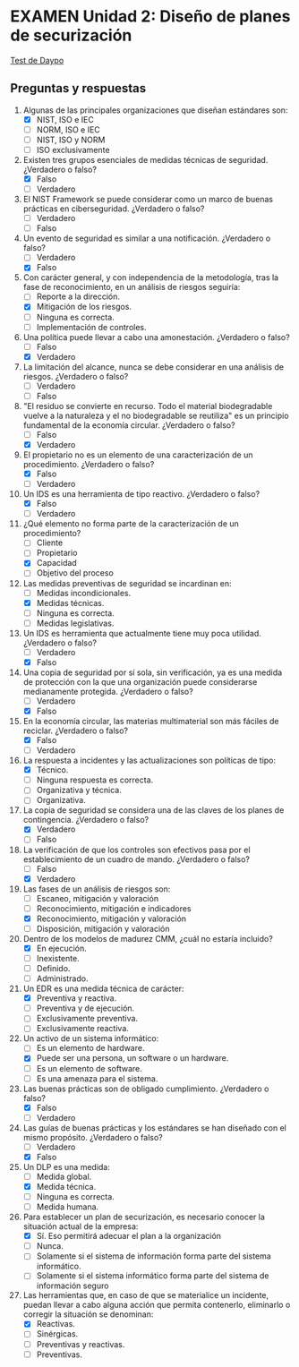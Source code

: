 # EXAMEN Unidad 2: Diseño de planes de securización

[Test de Daypo](https://www.daypo.com/br-2.html)

## Preguntas y respuestas

1. Algunas de las principales organizaciones que diseñan estándares son:
	- [x] NIST, ISO e IEC
	- [ ] NORM, ISO e IEC
	- [ ] NIST, ISO y NORM
	- [ ] ISO exclusivamente

2. Existen tres grupos esenciales de medidas técnicas de seguridad. ¿Verdadero o falso?
	- [x] Falso
	- [ ] Verdadero

3. El NIST Framework se puede considerar como un marco de buenas prácticas en ciberseguridad. ¿Verdadero o falso?
	- [ ] Verdadero
	- [ ] Falso 

4. Un evento de seguridad es similar a una notificación. ¿Verdadero o falso?
	- [ ] Verdadero
	- [x] Falso

5. Con carácter general, y con independencia de la metodología, tras la fase de reconocimiento, en un análisis de riesgos seguiría:
	- [ ] Reporte a la dirección.
	- [x] Mitigación de los riesgos.
	- [ ] Ninguna es correcta.
	- [ ] Implementación de controles.

6. Una política puede llevar a cabo una amonestación. ¿Verdadero o falso?
	- [ ] Falso
	- [x] Verdadero

7. La limitación del alcance, nunca se debe considerar en una análisis de riesgos. ¿Verdadero o falso?
	- [ ] Verdadero
	- [ ] Falso

8. "El residuo se convierte en recurso. Todo el material biodegradable vuelve a la naturaleza y el no biodegradable se reutiliza" es un principio fundamental de la economía circular. ¿Verdadero o falso?
	- [ ] Falso
	- [x] Verdadero

9. El propietario no es un elemento de una caracterización de un procedimiento. ¿Verdadero o falso?
	- [x] Falso
	- [ ] Verdadero

10. Un IDS es una herramienta de tipo reactivo. ¿Verdadero o falso?
	- [x] Falso
	- [ ] Verdadero

11. ¿Qué elemento no forma parte de la caracterización de un procedimiento?
	- [ ] Cliente
	- [ ] Propietario
	- [x] Capacidad
	- [ ] Objetivo del proceso

12. Las medidas preventivas de seguridad se incardinan en:
	- [ ] Medidas incondicionales.
	- [x] Medidas técnicas.
	- [ ] Ninguna es correcta.
	- [ ] Medidas legislativas.

13. Un IDS es herramienta que actualmente tiene muy poca utilidad. ¿Verdadero o falso?
	- [ ] Verdadero
	- [x] Falso

14. Una copia de seguridad por sí sola, sin verificación, ya es una medida de protección con la que una organización puede considerarse medianamente protegida. ¿Verdadero o falso?
	- [ ] Verdadero
	- [x] Falso

15. En la economía circular, las materias multimaterial son más fáciles de reciclar. ¿Verdadero o falso?
	- [x] Falso
	- [ ] Verdadero

16. La respuesta a incidentes y las actualizaciones son políticas de tipo:
	- [x] Técnico.
	- [ ] Ninguna respuesta es correcta.
	- [ ] Organizativa y técnica.
	- [ ] Organizativa.

17. La copia de seguridad se considera una de las claves de los planes de contingencia. ¿Verdadero o falso?
	- [x] Verdadero
	- [ ] Falso

18. La verificación de que los controles son efectivos pasa por el establecimiento de un cuadro de mando. ¿Verdadero o falso?
	- [ ] Falso
	- [x] Verdadero

19. Las fases de un análisis de riesgos son:
	- [ ] Escaneo, mitigación y valoración
	- [ ] Reconocimiento, mitigación e indicadores
	- [x] Reconocimiento, mitigación y valoración
	- [ ] Disposición, mitigación y valoración

20. Dentro de los modelos de madurez CMM, ¿cuál no estaría incluido?
	- [x] En ejecución.
	- [ ] Inexistente.
	- [ ] Definido.
	- [ ] Administrado.

21. Un EDR es una medida técnica de carácter:
	- [x] Preventiva y reactiva.
	- [ ] Preventiva y de ejecución.
	- [ ] Exclusivamente preventiva.
	- [ ] Exclusivamente reactiva.

22. Un activo de un sistema informático:
	- [ ] Es un elemento de hardware.
	- [x] Puede ser una persona, un software o un hardware.
	- [ ] Es un elemento de software.
	- [ ] Es una amenaza para el sistema.

23. Las buenas prácticas son de obligado cumplimiento. ¿Verdadero o falso?
	- [x] Falso
	- [ ] Verdadero

24. Las guías de buenas prácticas y los estándares se han diseñado con el mismo propósito. ¿Verdadero o falso?
	- [ ] Verdadero
	- [x] Falso

25. Un DLP es una medida:
	- [ ] Medida global.
	- [x] Medida técnica.
	- [ ] Ninguna es correcta.
	- [ ] Medida humana.

26. Para establecer un plan de securización, es necesario conocer la situación actual de la empresa:
	- [x] Sí. Eso permitirá adecuar el plan a la organización
	- [ ] Nunca.
	- [ ] Solamente si el sistema de información forma parte del sistema informático.
	- [ ] Solamente si el sistema informático forma parte del sistema de información seguro

27. Las herramientas que, en caso de que se materialice un incidente, puedan llevar a cabo alguna acción que permita contenerlo, eliminarlo o corregir la situación se denominan:
	- [x] Reactivas.
	- [ ] Sinérgicas.
	- [ ] Preventivas y reactivas.
	- [ ] Preventivas.